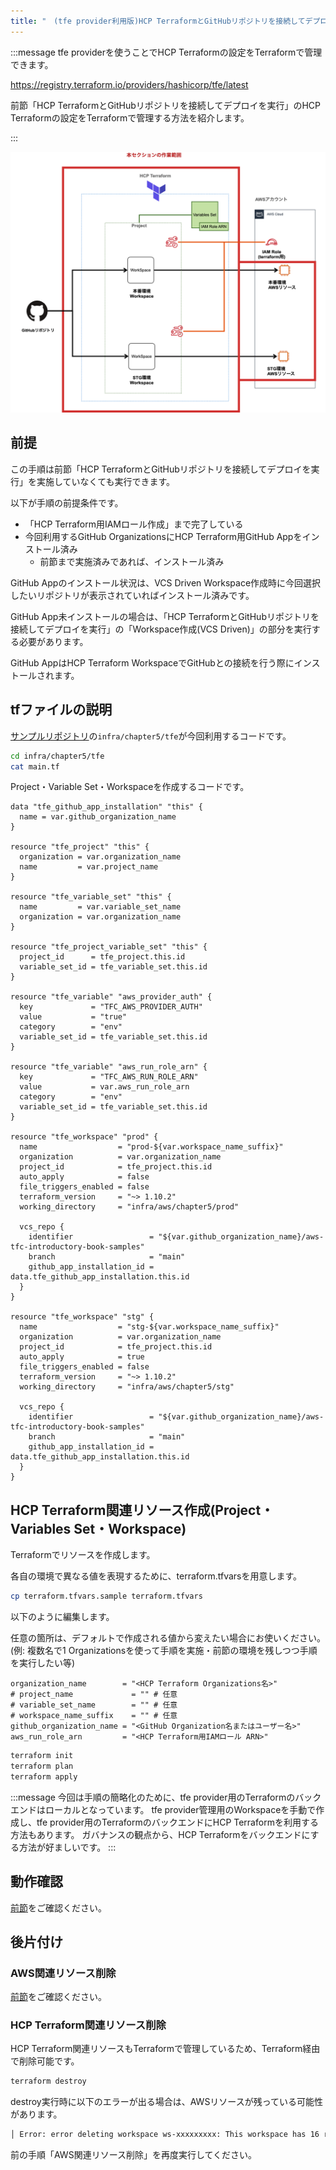 ```yaml
---
title: "　(tfe provider利用版)HCP TerraformとGitHubリポジトリを接続してデプロイを実行"
---
```


:::message
tfe providerを使うことでHCP Terraformの設定をTerraformで管理できます。

https://registry.terraform.io/providers/hashicorp/tfe/latest

前節「HCP TerraformとGitHubリポジトリを接続してデプロイを実行」のHCP Terraformの設定をTerraformで管理する方法を紹介します。

:::

![](/images/chapter_5/04-00-diagram.png)

## 前提

この手順は前節「HCP TerraformとGitHubリポジトリを接続してデプロイを実行」を実施していなくても実行できます。

以下が手順の前提条件です。

- 「HCP Terraform用IAMロール作成」まで完了している
- 今回利用するGitHub OrganizationsにHCP Terraform用GitHub Appをインストール済み
  - 前節まで実施済みであれば、インストール済み

GitHub Appのインストール状況は、VCS Driven Workspace作成時に今回選択したいリポジトリが表示されていればインストール済みです。

GitHub App未インストールの場合は、「HCP TerraformとGitHubリポジトリを接続してデプロイを実行」の「Workspace作成(VCS Driven)」の部分を実行する必要があります。

GitHub AppはHCP Terraform WorkspaceでGitHubとの接続を行う際にインストールされます。

## tfファイルの説明

[サンプルリポジトリ](https://github.com/msato0731/aws-tfc-introductory-book-samples)の`infra/chapter5/tfe`が今回利用するコードです。

```bash
cd infra/chapter5/tfe
cat main.tf
```

Project・Variable Set・Workspaceを作成するコードです。

```hcl: main.tf
data "tfe_github_app_installation" "this" {
  name = var.github_organization_name
}

resource "tfe_project" "this" {
  organization = var.organization_name
  name         = var.project_name
}

resource "tfe_variable_set" "this" {
  name         = var.variable_set_name
  organization = var.organization_name
}

resource "tfe_project_variable_set" "this" {
  project_id      = tfe_project.this.id
  variable_set_id = tfe_variable_set.this.id
}

resource "tfe_variable" "aws_provider_auth" {
  key             = "TFC_AWS_PROVIDER_AUTH"
  value           = "true"
  category        = "env"
  variable_set_id = tfe_variable_set.this.id
}

resource "tfe_variable" "aws_run_role_arn" {
  key             = "TFC_AWS_RUN_ROLE_ARN"
  value           = var.aws_run_role_arn
  category        = "env"
  variable_set_id = tfe_variable_set.this.id
}

resource "tfe_workspace" "prod" {
  name                  = "prod-${var.workspace_name_suffix}"
  organization          = var.organization_name
  project_id            = tfe_project.this.id
  auto_apply            = false
  file_triggers_enabled = false
  terraform_version     = "~> 1.10.2"
  working_directory     = "infra/aws/chapter5/prod"

  vcs_repo {
    identifier                 = "${var.github_organization_name}/aws-tfc-introductory-book-samples"
    branch                     = "main"
    github_app_installation_id = data.tfe_github_app_installation.this.id
  }
}

resource "tfe_workspace" "stg" {
  name                  = "stg-${var.workspace_name_suffix}"
  organization          = var.organization_name
  project_id            = tfe_project.this.id
  auto_apply            = true
  file_triggers_enabled = false
  terraform_version     = "~> 1.10.2"
  working_directory     = "infra/aws/chapter5/stg"

  vcs_repo {
    identifier                 = "${var.github_organization_name}/aws-tfc-introductory-book-samples"
    branch                     = "main"
    github_app_installation_id = data.tfe_github_app_installation.this.id
  }
}
```

## HCP Terraform関連リソース作成(Project・Variables Set・Workspace)

Terraformでリソースを作成します。

各自の環境で異なる値を表現するために、terraform.tfvarsを用意します。

```bash
cp terraform.tfvars.sample terraform.tfvars
```

以下のように編集します。

任意の箇所は、デフォルトで作成される値から変えたい場合にお使いください。(例: 複数名で1 Organizationsを使って手順を実施・前節の環境を残しつつ手順を実行したい等)

```hcl: terraform.tfvars
organization_name        = "<HCP Terraform Organizations名>"
# project_name             = "" # 任意
# variable_set_name        = "" # 任意
# workspace_name_suffix    = "" # 任意
github_organization_name = "<GitHub Organization名またはユーザー名>"
aws_run_role_arn         = "<HCP Terraform用IAMロール ARN>"
```

```bash
terraform init
terraform plan
terraform apply
```

:::message
今回は手順の簡略化のために、tfe provider用のTerraformのバックエンドはローカルとなっています。
tfe provider管理用のWorkspaceを手動で作成し、tfe provider用のTerraformのバックエンドにHCP Terraformを利用する方法もあります。
ガバナンスの観点から、HCP Terraformをバックエンドにする方法が好ましいです。
:::

## 動作確認

[前節](https://zenn.dev/chario/books/tfc-aws-introductory-book/viewer/05_04_tfc_github_deploy#%E5%8B%95%E4%BD%9C%E7%A2%BA%E8%AA%8D)をご確認ください。

## 後片付け

### AWS関連リソース削除

[前節](https://zenn.dev/chario/books/tfc-aws-introductory-book/viewer/05_04_tfc_github_deploy#%E3%83%AA%E3%82%BD%E3%83%BC%E3%82%B9%E5%89%8A%E9%99%A4)をご確認ください。

### HCP Terraform関連リソース削除

HCP Terraform関連リソースもTerraformで管理しているため、Terraform経由で削除可能です。

```bash
terraform destroy
```

destroy実行時に以下のエラーが出る場合は、AWSリソースが残っている可能性があります。

```bash
│ Error: error deleting workspace ws-xxxxxxxxx: This workspace has 16 resources under management and must be force deleted by setting force_delete = true
```

前の手順「AWS関連リソース削除」を再度実行してください。
